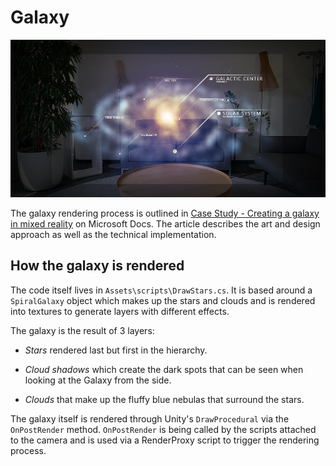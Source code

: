 # Galaxy

![Galaxy](Images/ge_app_poi.png)

The galaxy rendering process is outlined in [Case Study - Creating a galaxy in mixed reality](https://docs.microsoft.com/en-us/windows/mixed-reality/case-study-creating-a-galaxy-in-mixed-reality) on Microsoft Docs. The article describes the art and design approach as well as the technical implementation.

## How the galaxy is rendered

The code itself lives in `Assets\scripts\DrawStars.cs`. It is based around a `SpiralGalaxy` object which makes up the stars and clouds and is rendered into textures to generate layers with different effects.

The galaxy is the result of 3 layers:

- *Stars* rendered last but first in the hierarchy.

- *Cloud shadows* which create the dark spots that can be seen when looking at the Galaxy from the side.

- *Clouds* that make up the fluffy blue nebulas that surround the stars.

The galaxy itself is rendered through Unity's `DrawProcedural` via the `OnPostRender` method. `OnPostRender` is being called by the scripts attached to the camera and is used via a RenderProxy script to trigger the rendering process.
